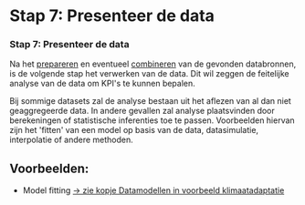 # Stap 7: Presenteer de data



### Stap 7: Presenteer de data

Na het [prepareren]() en eventueel [combineren]() van de gevonden databronnen, is de volgende stap het verwerken van de data. Dit wil zeggen de feitelijke analyse van de data om KPI's te kunnen bepalen.

Bij sommige datasets zal de analyse bestaan uit het aflezen van al dan niet geaggregeerde data. In andere gevallen zal analyse plaatsvinden door berekeningen of statistische inferenties toe te passen. Voorbeelden hiervan zijn het 'fitten' van een model op basis van de data, datasimulatie, interpolatie of andere methoden.

## Voorbeelden:

* Model fitting [-&gt; zie kopje Datamodellen in voorbeeld klimaatadaptatie]()

